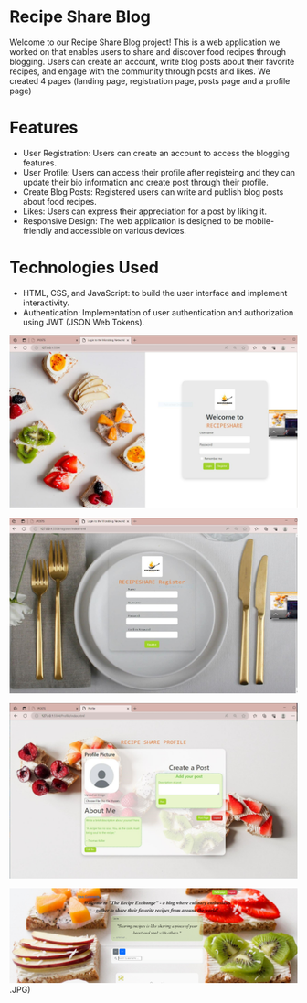 


# Recipe Share Blog

Welcome to our Recipe Share Blog project! This is a web application we worked on that enables users to share and discover food recipes through blogging. Users can create an account, write blog posts about their favorite recipes, and engage with the community through posts and likes.
We created 4 pages (landing page, registration page, posts page and a profile page)


# Features

- User Registration: Users can create an account to access the blogging features.
- User Profile: Users can access their profile after registeing and they can update their bio information and create post through their profile.
- Create Blog Posts: Registered users can write and publish blog posts about food recipes.
- Likes: Users can express their appreciation for a post by liking it.
- Responsive Design: The web application is designed to be mobile-friendly and accessible on various devices.

# Technologies Used

- HTML, CSS, and JavaScript: to build the user interface and implement interactivity.
- Authentication: Implementation of user authentication and authorization using JWT (JSON Web Tokens).


![landing page ](./images/landing%20(2).JPG)

![Register Page](./images/register%20(2).JPG)

![Profile](./images/profile%20(2).JPG)


![Post page](./images/postpageContent.png).JPG)



